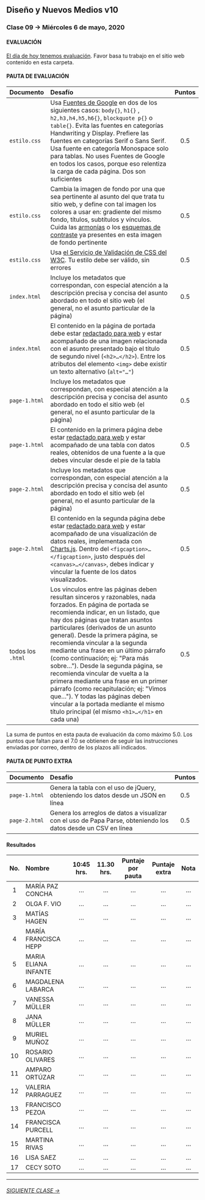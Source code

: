 ## Diseño y Nuevos Medios v10 

### Clase 09 → Miércoles 6 de mayo, 2020

#### EVALUACIÓN

[El día de hoy tenemos evaluación](https://profesorfaco.github.io/dno037-2020/clase-09/). Favor basa tu trabajo en el sitio web contenido en esta carpeta. 

#### PAUTA DE EVALUACIÓN

| Documento   | Desafío         		        	   | Puntos |
|:-------------|:--------------------------------|:------:|
| `estilo.css` | Usa [Fuentes de Google](https://fonts.google.com/) en dos de los siguientes casos: `body{}`,  `h1{}` , `h2,h3,h4,h5,h6{}`, `blockquote p{}` o `table{}`. Evita las fuentes en categorías Handwriting y Display. Prefiere las fuentes en categorías Serif o Sans Serif. Usa fuente en categoría Monospace solo para tablas. No uses Fuentes de Google en todos los casos, porque eso relentiza la carga de cada página. Dos son suficientes | 0.5 |
| `estilo.css` | Cambia la imagen de fondo por una que sea pertinente al asunto del que trata tu sitio web, y define con tal imagen los colores a usar en: gradiente del mismo fondo, títulos, subtítulos y vínculos. Cuida las [armonías](http://proyectacolor.cl/percepcion-del-color/armonias-de-color/) o los [esquemas de contraste](http://www.proyectacolor.cl/percepcion-del-color/esquemas-de-contraste/) ya presentes en esta imagen de fondo pertinente | 0.5 |
| `estilo.css` | Usa [el Servicio de Validación de CSS del W3C](https://jigsaw.w3.org/css-validator). Tu estilo debe ser válido, sin errores | 0.5 |
| `index.html` | Incluye los metadatos que correspondan, con especial atención a la descripción precisa y concisa del asunto abordado en todo el sitio web (el general, no el asunto particular de la página) | 0.5 |
| `index.html` | El contenido en la página de portada debe estar [redactado para web](https://www.nngroup.com/articles/how-users-read-on-the-web/) y estar acompañado de una imagen relacionada con el asunto presentado bajo el título de segundo nivel (`<h2>…</h2>`). Entre los atributos del elemento `<img>` debe existir un texto alternativo (`alt="…"`) | 0.5 |
| `page-1.html` | Incluye los metadatos que correspondan, con especial atención a la descripción precisa y concisa del asunto abordado en todo el sitio web (el general, no el asunto particular de la página) | 0.5 |
| `page-1.html` | El contenido en la primera página debe estar [redactado para web](https://www.nngroup.com/articles/how-users-read-on-the-web/) y estar acompañado de una tabla con datos reales, obtenidos de una fuente a la que debes vincular desde el pie de la tabla | 0.5 |
| `page-2.html` | Incluye los metadatos que correspondan, con especial atención a la descripción precisa y concisa del asunto abordado en todo el sitio web (el general, no el asunto particular de la página) | 0.5 |
| `page-2.html` | El contenido en la segunda página debe estar [redactado para web](https://www.nngroup.com/articles/how-users-read-on-the-web/) y estar acompañado de una visualización de datos reales, implementada con [Charts.js](https://www.chartjs.org/). Dentro del `<figcaption>…</figcaption>`, justo después del `<canvas>…</canvas>`, debes indicar y vincular la fuente de los datos visualizados. | 0.5 |
| todos los `.html` | Los vínculos entre las páginas deben resultan sinceros y razonables, nada forzados. En página de portada se recomienda indicar, en un listado, que hay dos páginas que tratan asuntos particulares (derivados de un asunto general). Desde la primera página, se recomienda vincular a la segunda mediante una frase en un último párrafo (como continuación; ej: "Para más sobre…"). Desde la segunda página, se recomienda vincular de vuelta a la primera mediante una frase en un primer párrafo (como recapitulación; ej: "Vimos que…"). Y todas las páginas deben vincular a la portada mediante el mismo título principal (el mismo `<h1>…</h1>` en cada una)  | 0.5 |

La suma de puntos en esta pauta de evaluación da como máximo 5.0. Los puntos que faltan para el 7.0 se obtienen de seguir las instrucciones enviadas por correo, dentro de los plazos allí indicados.

#### PAUTA DE PUNTO EXTRA

| Documento     | Desafío         		        	   | Puntos |
|:--------------|:---------------------------------|:------:|
| `page-1.html` | Genera la tabla con el uso de jQuery, obteniendo los datos desde un JSON en línea | 0.5 | 
| `page-2.html` | Genera los arreglos de datos a visualizar con el uso de Papa Parse, obteniendo los datos desde un CSV en línea | 0.5 | 


#### Resultados

| No.   | Nombre                  | 10:45 hrs. | 11.30 hrs. | Puntaje por pauta | Puntaje extra | Nota     |
|:-----:|:------------------------|:----------:|:----------:|:-----------------:|:-------------:|:--------:|
|   1   | MARÍA PAZ CONCHA        | … | … | … | … | … |
|   2   | OLGA F. VIO             | … | … | … | … | … |
|   3   | MATÍAS HAGEN            | … | … | … | … | … |
|   4   | MARÍA FRANCISCA HEPP    | … | … | … | … | … |
|   5   | MARIA ELIANA INFANTE    | … | … | … | … | … |
|   6   | MAGDALENA LABARCA       | … | … | … | … | … |
|   7   | VANESSA MÜLLER          | … | … | … | … | … |
|   8   | JANA MÜLLER             | … | … | … | … | … |
|   9   | MURIEL MUÑOZ            | … | … | … | … | … |
|  10   | ROSARIO OLIVARES        | … | … | … | … | … |
|  11   | AMPARO ORTÚZAR          | … | … | … | … | … |
|  12   | VALERIA PARRAGUEZ       | … | … | … | … | … |
|  13   | FRANCISCO PEZOA         | … | … | … | … | … |
|  14   | FRANCISCA PURCELL       | … | … | … | … | … |
|  15   | MARTINA RIVAS           | … | … | … | … | … |
|  16   | LISA SAEZ               | … | … | … | … | … |
|  17   | CECY SOTO               | … | … | … | … | … |

- - - - - - - 

###### [SIGUIENTE CLASE →](https://github.com/profesorfaco/dno037-2020/tree/gh-pages/clase-10)
